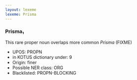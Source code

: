 ```yaml
---
layout: lexeme
lexeme: Prisma
---
```


###  Prisma₁

This rare proper noun overlaps more common *Prisma* (FIXME)
* UPOS:  PROPN
* in KOTUS dictionary under:  9
* Origin:  finer
* Possible NER class:  ORG
* Blacklisted:  PROPN-BLOCKING

